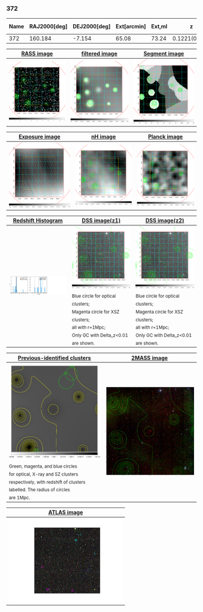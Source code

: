 <div STYLE="page-break-after: always;"></div>

### 372

|Name|RAJ2000[deg]|DEJ2000[deg] |Ext[arcmin]| Ext,ml | z | z_src| C|GC(XSZ,Delta_z<0.01)| GC(OPT,Delta_z<0.01)|GC| R_sig[arcmin] | R500[arcmin] | R500[Mpc]| CRsig[c/s] | CR500[c/s] |L500[1E44 erg/s]|F500[1E-12 erg/s/cm^2]| M500[1E14 Msun]|Tx[keV]|Cnt_sig|Beta|Rc[arcmin]|Comment|Alias|
|---|---|---|---|---|---|------|---|--------|---------|----------|---|---|---|---|---|---|---|---|---|---|---|---|---|---|
|372| 160.184| -7.154| 65.08| 73.24| 0.1221(0.008)| z1,| G| -| -| -| 34.221| 6.612| 0.871| 0.136(0.099)| 0.120(0.087)| 0.857(1.061)| 2.201(2.725)| 2.12(1.30)| 3.53(1.38)| 161.7| 0.724(-0.144+0.183)| 0.186(-0.107+0.196)| -| t712|

|[RASS image](../image/372/372_img.pdf)|[filtered image](../image/372/372_fil.pdf)|[Segment image](../image/372/372_seg.pdf)|
|-------------------|--------------------|-------------------|
| <img src="../image/372/372_img.png" width="300">  | <img src="../image/372/372_fil.png" width="300">   | <img src="../image/372/372_seg.png" width="300">  |

|[Exposure image](../image/372/372_mex.pdf)| [nH image](../image/372/372_nh.pdf)| [Planck image](../image/372/372_p.pdf)|
|-------------------|--------------------|-------------------|
|<img src="../image/372/372_mex.png" width="300">   | <img src="../image/372/372_nh.png" width="300">    | <img src="../image/372/372_p.png" width="300"> |

|[Redshift Histogram](../image/372/372_zg.pdf) | [DSS image(z1)](../image/372/372_dss_z1.pdf)      |  [DSS image(z2)](../image/372/372_dss_z2.pdf)    |
|-------------------|--------------------|-------------------|
|<img src="../image/372/372_zg.png" width="300"> |<img src="../image/372/372_dss_z1.png" width="300"> <sub><br>Blue circle for optical clusters; <br>Magenta circle for XSZ clusters; <br>all with r=1Mpc; <br>Only GC with Delta_z<0.01 are shown. </sub>| <img src="../image/372/372_dss_z2.png" width="300"><sub><br>Blue circle for optical clusters; <br>Magenta circle for XSZ clusters; <br>all with r=1Mpc; <br>Only GC with Delta_z<0.01 are shown. </sub> |

|[Previous-identified clusters](../image/372/372_gc.pdf) | [2MASS image](../image/372/372_2mass.pdf)      |
|-------------------|-------------------|
|<img src=../image/372/372_gc.png width="300"> <br><sub>Green, magenta, and blue circles <br>for optical, X-ray and SZ clusters <br>respectively, with redshift of clusters <br>labelled. The radius of circles <br>are 1Mpc.</sub>|<img src="../image/372/372_2mass.png" width="300">  |

|[ATLAS image](../image/372/372_s.pdf)        |
|-------------------|
| <img src="../image/372/372_s.png" width="300">  |
